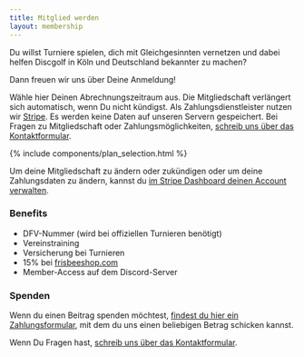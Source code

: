 ```yaml
---
title: Mitglied werden
layout: membership
---
```


Du willst Turniere spielen, dich mit Gleichgesinnten vernetzen und dabei helfen Discgolf in Köln und Deutschland bekannter zu machen?

Dann freuen wir uns über Deine Anmeldung!

Wähle hier Deinen Abrechnungszeitraum aus. Die Mitgliedschaft verlängert sich automatisch, wenn Du nicht kündigst. Als Zahlungsdienstleister nutzen wir [Stripe](https://stripe.com/de). Es werden keine Daten auf unseren Servern gespeichert. Bei Fragen zu Mitgliedschaft oder Zahlungsmöglichkeiten, [schreib uns über das Kontaktformular](/contact/).

{% include components/plan_selection.html %}

Um deine Mitgliedschaft zu ändern oder zukündigen oder um deine Zahlungsdaten zu ändern, kannst du [im Stripe Dashboard deinen Account verwalten](https://billing.stripe.com/p/login/3cseY17778iO6Vq6oo).

### Benefits

- DFV-Nummer (wird bei offiziellen Turnieren benötigt)
- Vereinstraining
- Versicherung bei Turnieren
- 15% bei [frisbeeshop.com](https://frisbeeshop.com)
- Member-Access auf dem Discord-Server

### Spenden

Wenn du einen Beitrag spenden möchtest, [findest du hier ein Zahlungsformular](https://buy.stripe.com/5kAdULfSzh02eOIdQV), mit dem du uns einen beliebigen Betrag schicken kannst.

Wenn Du Fragen hast, [schreib uns über das Kontaktformular](/contact/).

